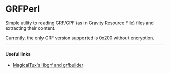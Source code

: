 # GRFPerl

Simple utility to reading GRF/GPF (as in Gravity Resource File) files and extracting their content.

Currently, the only GRF version supported is 0x200 without encryption.

---

#### Useful links
 - [MagicalTux's libgrf and grfbuilder](https://github.com/MagicalTux/grf)
